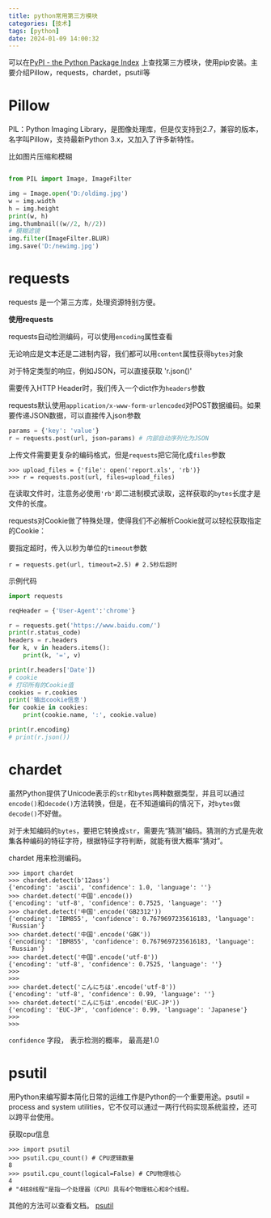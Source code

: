 ```yaml
---
title: python常用第三方模块
categories: [技术]
tags: [python]
date: 2024-01-09 14:00:32
---
```


可以在[PyPI - the Python Package Index](https://pypi.org/) 上查找第三方模块，使用pip安装。主要介绍Pillow，requests，chardet，psutil等

<!-- more -->

# Pillow

PIL：Python Imaging Library，是图像处理库，但是仅支持到2.7，兼容的版本，名字叫Pillow，支持最新Python 3.x，又加入了许多新特性。

比如图片压缩和模糊

```python

from PIL import Image, ImageFilter

img = Image.open('D:/oldimg.jpg')
w = img.width
h = img.height
print(w, h)
img.thumbnail((w//2, h//2))
# 模糊滤镜
img.filter(ImageFilter.BLUR)
img.save('D:/newimg.jpg')

```

# requests

requests 是一个第三方库，处理资源特别方便。

**使用requests**

requests自动检测编码，可以使用`encoding`属性查看

无论响应是文本还是二进制内容，我们都可以用`content`属性获得`bytes`对象

对于特定类型的响应，例如JSON，可以直接获取 'r.json()'

需要传入HTTP Header时，我们传入一个dict作为`headers`参数

requests默认使用`application/x-www-form-urlencoded`对POST数据编码。如果要传递JSON数据，可以直接传入json参数
```python
params = {'key': 'value'}
r = requests.post(url, json=params) # 内部自动序列化为JSON
```
上传文件需要更复杂的编码格式，但是`requests`把它简化成`files`参数

```shell
>>> upload_files = {'file': open('report.xls', 'rb')}
>>> r = requests.post(url, files=upload_files)
```
在读取文件时，注意务必使用`'rb'`即二进制模式读取，这样获取的`bytes`长度才是文件的长度。

requests对Cookie做了特殊处理，使得我们不必解析Cookie就可以轻松获取指定的Cookie：

要指定超时，传入以秒为单位的`timeout`参数

```shell
r = requests.get(url, timeout=2.5) # 2.5秒后超时
```
示例代码

```python
import requests

reqHeader = {'User-Agent':'chrome'}

r = requests.get('https://www.baidu.com/')
print(r.status_code)
headers = r.headers
for k, v in headers.items():
    print(k, '=', v)

print(r.headers['Date'])
# cookie
# 打印所有的Cookie值
cookies = r.cookies
print('输出cookie信息')
for cookie in cookies:
    print(cookie.name, ':', cookie.value)

print(r.encoding)
# print(r.json())
```

# chardet

虽然Python提供了Unicode表示的`str`和`bytes`两种数据类型，并且可以通过`encode()`和`decode()`方法转换，但是，在不知道编码的情况下，对`bytes`做`decode()`不好做。

对于未知编码的`bytes`，要把它转换成`str`，需要先“猜测”编码。猜测的方式是先收集各种编码的特征字符，根据特征字符判断，就能有很大概率“猜对”。

chardet 用来检测编码。

```shell
>>> import chardet
>>> chardet.detect(b'12ass')
{'encoding': 'ascii', 'confidence': 1.0, 'language': ''}
>>> chardet.detect('中国'.encode())
{'encoding': 'utf-8', 'confidence': 0.7525, 'language': ''}
>>> chardet.detect('中国'.encode('GB2312'))
{'encoding': 'IBM855', 'confidence': 0.7679697235616183, 'language': 'Russian'}
>>> chardet.detect('中国'.encode('GBK'))
{'encoding': 'IBM855', 'confidence': 0.7679697235616183, 'language': 'Russian'}
>>> chardet.detect('中国'.encode('utf-8'))
{'encoding': 'utf-8', 'confidence': 0.7525, 'language': ''}
>>>
>>>
>>> chardet.detect('こんにちは'.encode('utf-8'))
{'encoding': 'utf-8', 'confidence': 0.99, 'language': ''}
>>> chardet.detect('こんにちは'.encode('EUC-JP'))
{'encoding': 'EUC-JP', 'confidence': 0.99, 'language': 'Japanese'}
>>>
>>>
```
`confidence` 字段， 表示检测的概率， 最高是1.0


# psutil

用Python来编写脚本简化日常的运维工作是Python的一个重要用途。psutil = process and system utilities，它不仅可以通过一两行代码实现系统监控，还可以跨平台使用。

获取cpu信息

```shell
>>> import psutil
>>> psutil.cpu_count() # CPU逻辑数量
8
>>> psutil.cpu_count(logical=False) # CPU物理核心
4
# "4核8线程"是指一个处理器（CPU）具有4个物理核心和8个线程。
```

其他的方法可以查看文档。 [psutil](https://pypi.org/project/psutil/)  

